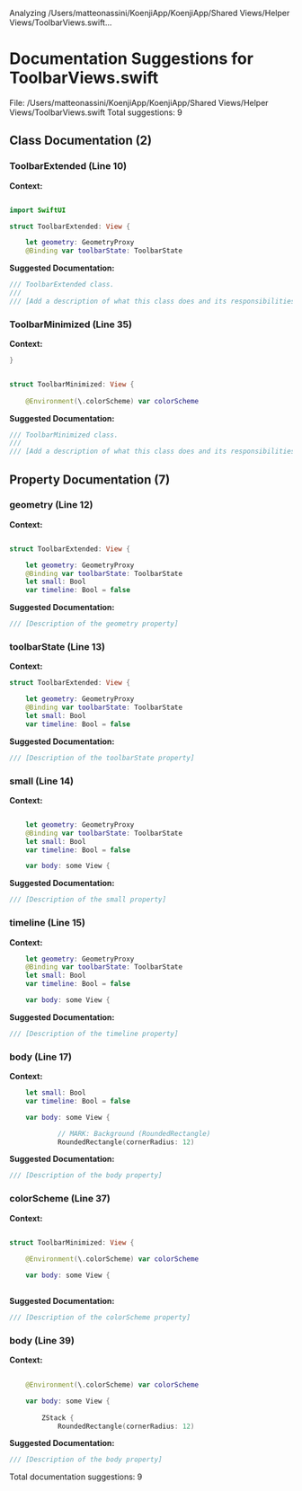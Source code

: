Analyzing /Users/matteonassini/KoenjiApp/KoenjiApp/Shared Views/Helper Views/ToolbarViews.swift...
# Documentation Suggestions for ToolbarViews.swift

File: /Users/matteonassini/KoenjiApp/KoenjiApp/Shared Views/Helper Views/ToolbarViews.swift
Total suggestions: 9

## Class Documentation (2)

### ToolbarExtended (Line 10)

**Context:**

```swift

import SwiftUI

struct ToolbarExtended: View {

    let geometry: GeometryProxy
    @Binding var toolbarState: ToolbarState
```

**Suggested Documentation:**

```swift
/// ToolbarExtended class.
///
/// [Add a description of what this class does and its responsibilities]
```

### ToolbarMinimized (Line 35)

**Context:**

```swift
}


struct ToolbarMinimized: View {
    
    @Environment(\.colorScheme) var colorScheme

```

**Suggested Documentation:**

```swift
/// ToolbarMinimized class.
///
/// [Add a description of what this class does and its responsibilities]
```

## Property Documentation (7)

### geometry (Line 12)

**Context:**

```swift

struct ToolbarExtended: View {

    let geometry: GeometryProxy
    @Binding var toolbarState: ToolbarState
    let small: Bool
    var timeline: Bool = false
```

**Suggested Documentation:**

```swift
/// [Description of the geometry property]
```

### toolbarState (Line 13)

**Context:**

```swift
struct ToolbarExtended: View {

    let geometry: GeometryProxy
    @Binding var toolbarState: ToolbarState
    let small: Bool
    var timeline: Bool = false

```

**Suggested Documentation:**

```swift
/// [Description of the toolbarState property]
```

### small (Line 14)

**Context:**

```swift

    let geometry: GeometryProxy
    @Binding var toolbarState: ToolbarState
    let small: Bool
    var timeline: Bool = false

    var body: some View {
```

**Suggested Documentation:**

```swift
/// [Description of the small property]
```

### timeline (Line 15)

**Context:**

```swift
    let geometry: GeometryProxy
    @Binding var toolbarState: ToolbarState
    let small: Bool
    var timeline: Bool = false

    var body: some View {

```

**Suggested Documentation:**

```swift
/// [Description of the timeline property]
```

### body (Line 17)

**Context:**

```swift
    let small: Bool
    var timeline: Bool = false

    var body: some View {

            // MARK: Background (RoundedRectangle)
            RoundedRectangle(cornerRadius: 12)
```

**Suggested Documentation:**

```swift
/// [Description of the body property]
```

### colorScheme (Line 37)

**Context:**

```swift

struct ToolbarMinimized: View {
    
    @Environment(\.colorScheme) var colorScheme

    var body: some View {
        
```

**Suggested Documentation:**

```swift
/// [Description of the colorScheme property]
```

### body (Line 39)

**Context:**

```swift
    
    @Environment(\.colorScheme) var colorScheme

    var body: some View {
        
        ZStack {
            RoundedRectangle(cornerRadius: 12)
```

**Suggested Documentation:**

```swift
/// [Description of the body property]
```


Total documentation suggestions: 9


